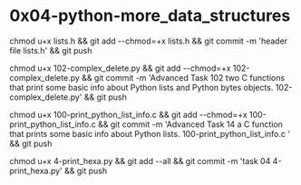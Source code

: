  # 0x04-python-more_data_structures





chmod u+x lists.h && git add --chmod=+x lists.h && git commit -m 'header file lists.h' && git push

chmod u+x 102-complex_delete.py && git add --chmod=+x 102-complex_delete.py && git commit -m 'Advanced Task 102 two C functions that print some basic info about Python lists and Python bytes objects. 102-complex_delete.py' && git push


chmod u+x 100-print_python_list_info.c  && git add --chmod=+x 100-print_python_list_info.c  && git commit -m 'Advanced Task 14 a C function that prints some basic info about Python lists. 100-print_python_list_info.c ' && git push

chmod u+x 4-print_hexa.py && git add --all && git commit -m 'task 04 4-print_hexa.py' && git push
